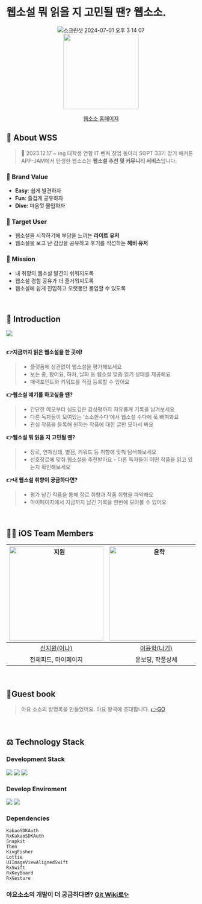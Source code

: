 # 웹소설 뭐 읽을 지 고민될 땐? 웹소소.
 <div align="center">
<img alt="스크린샷 2024-07-01 오후 3 14 07" src="https://github.com/Team-WSS/WSS-iOS/assets/103318297/d08ae388-429f-46cc-a507-9cc3d004b33a">
</br>
<img src="https://github.com/user-attachments/assets/ff532d33-22b8-40a0-bfa0-76375c0742ca" width=200>

[웹소소 홈페이지](https://www.websoso.kr) 
 </div>


## 📓 About WSS
> 📅 2023.12.17 ~ ing
대학생 연합 IT 벤처 창업 동아리 SOPT 33기 장기 해커톤 APP-JAM에서 탄생한 웹소소는 **웹소설 추천 및 커뮤니티 서비스**입니다. 

### 💫 Brand Value 
- **Easy**: 쉽게 발견하자
- **Fun**: 즐겁게 공유하자
- **Dive**: 마음껏 몰입하자

### 👥 Target User
- 웹소설을 시작하기에 부담을 느끼는 **라이트 유저**
- 웹소설을 보고 난 감상을 공유하고 후기를 작성하는 **헤비 유저**

### 🔖 Mission
- 내 취향의 웹소설 발견이 쉬워지도록
- 웹소설 경험 공유가 더 즐거워지도록
- 웹소설에 쉽게 진입하고 오랫동안 몰입할 수 있도록

<br>

## 📇 Introduction
<img src="https://github.com/user-attachments/assets/831611bb-6b01-402a-936b-ce3579f842aa">

<br/>
<br/>

**👉지금까지 읽은 웹소설을 한 곳에!**
> - 플랫폼에 상관없이 웹소설을 평가해보세요
> - 보는 중, 봤어요, 하차, 날짜 등 웹소설 맞춤 읽기 상태를 제공해요
> - 매력포인트와 키워드를 직접 등록할 수 있어요

**👉웹소설 얘기를 하고싶을 땐?**
> - 간단한 메모부터 심도깊은 감상평까지 자유롭게 기록을 남겨보세요
> - 다른 독자들이 모여있는 ‘소소한수다’에서 웹소설 수다에 푹 빠져봐요
> - 관심 작품을 등록해 원하는 작품에 대한 글만 모아서 봐요

**👉웹소설 뭐 읽을 지 고민될 땐?**
> - 장르, 연재상태, 별점, 키워드 등 취향에 맞춰 탐색해보세요
> - 선호장르에 맞춰 웹소설을 추천받아요
    - 다른 독자들이 어떤 작품을 읽고 있는지 확인해보세요

**👉내 웹소설 취향이 궁금하다면?**
> - 평가 남긴 작품을 통해 장르 취향과 작품 취향을 파악해요
> - 마이페이지에서 지금까지 남긴 기록을 한번에 모아볼 수 있어요

<br>

## 🧑‍💻 iOS Team Members
|<img width="250px" alt="지원" src="https://github.com/Team-WSS/WSS-iOS/assets/87518742/c902ad7d-4a2a-4964-b3e6-76c4ab5fbdb0">|<img width="250px" alt="윤학" src="https://github.com/Team-WSS/WSS-iOS/assets/87518742/e09c52e1-2876-49c0-9a32-33eb204590ea">|<img width="250px" alt="서연" src="https://github.com/Team-WSS/WSS-iOS/assets/87518742/b2b350b4-cf4a-4469-8e3d-320b4a7fd7fa">|<img width="250px" alt="효원" src="https://github.com/Team-WSS/WSS-iOS/assets/87518742/e46f7d9c-41cb-4fcb-8ba5-52acbd208bb3">|
|:----:|:----:|:----:|:----:|
|[신지원(이나)](https://github.com/ena-isme)|[이윤학(나기)](https://github.com/Naknakk)|[최서연(구리스)](https://github.com/Guryss)|[전효원(하쿠)](https://github.com/hyowon612)|
|전체피드, 마이페이지|온보딩, 작품상세|홈, 피드상세, 탐색|작품피드, 피드작성|

<br>

## 🎈Guest book 
> 아요 소소의 방명록을 만들었어요. 아요 왕국에 초대합니다. [👉GO](https://github.com/Team-WSS/WSS-iOS/issues/14)

<br>

## ⚖️ Technology Stack
### Development Stack

<img src="https://img.shields.io/badge/iOS-000000?style=flat-square&logo=iOS&logoColor=white"/> <img src="https://img.shields.io/badge/Swift-F05138?style=flat-square&logo=Swift&logoColor=white"/> <img src="https://img.shields.io/badge/UIKit-2396F3?style=flat-square&logo=UIKit&logoColor=white"/>

### Develop Enviroment

<img src="https://img.shields.io/badge/iOS-17.2-000000?style=flat-square&logo=iOS&logoColor=white"/> <img src="https://img.shields.io/badge/Xcode-15.1-147EFB?style=flat-square&logo=Xcode&logoColor=white"/> 

### Dependencies
```
KakaoSDKAuth
RxKakaoSDKAuth
Snapkit
Then
KingFisher
Lottie
UIImageViewAlignedSwift
RxSwift
RxKeyBoard
RxGesture
```

### 아요소소의 개발이 더 궁금하다면? [Git Wiki로✨](https://github.com/Team-WSS/WSS-iOS/wiki)
<br>
 <div align="center">
</br>
